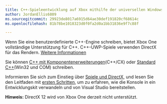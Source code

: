 ```yaml
---
title: C++-Spieleentwicklung auf Xbox mithilfe der universellen Windows-Plattform (UWP)
author: JordanEllis6809
ms.sourcegitcommit: 29923de8017a6915d64ae30def191820cf68614c
ms.openlocfilehash: 81b78be1018323d0f0fa2d0a1bb31836e9f7c88f

---
```


Wenn Sie eine benutzerdefinierte C++-Engine schreiben, bietet Xbox One vollständige Unterstützung für C++. C++-UWP-Spiele verwenden DirectX für das Rendern. [Weitere Informationen](https://msdn.microsoft.com/en-us/library/windows/desktop/ee663274(v=vs.85).aspx)

Sie können [C++ mit Komponentenerweiterungen](https://msdn.microsoft.com/en-us/library/windows/apps/hh699871.aspx)(C++/CX) oder [Standard C++](https://msdn.microsoft.com/en-us/library/windows/apps/mt592904.aspx)(Win32 und COM) schreiben.

Informieren Sie sich zum Einstieg über [Spiele und DirectX](https://msdn.microsoft.com/windows/uwp/gaming/index), und lesen Sie den Leitfaden mit [ersten Schritten](https://msdn.microsoft.com/en-us/windows/uwp/xbox-apps/index), um zu erfahren, wie die Konsole in ein Entwicklungskit verwandeln und von Visual Studio bereitstellen.

**Hinweis:** DirectX 12 wird von Xbox One derzeit nicht unterstützt.




<!--HONumber=Jun16_HO5-->


